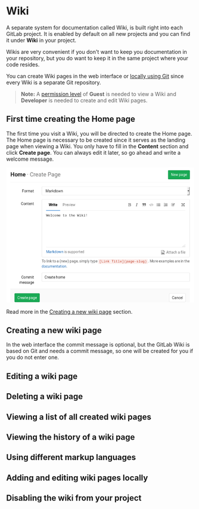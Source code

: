 # Wiki

A separate system for documentation called Wiki, is built right into each
GitLab project. It is enabled by default on all new projects and you can find
it under **Wiki** in your project.

Wikis are very convenient if you don't want to keep you documentation in your
repository, but you do want to keep it in the same project where your code
resides.

You can create Wiki pages in the web interface or
[locally using Git](#adding-and-editing-wiki-pages-locally) since every Wiki is
a separate Git repository.

>**Note:**
A [permission level][permissions] of **Guest** is needed to view a Wiki and
**Developer** is needed to create and edit Wiki pages.

## First time creating the Home page

The first time you visit a Wiki, you will be directed to create the Home page.
The Home page is necessary to be created since it serves as the landing page
when viewing a Wiki. You only have to fill in the **Content** section and click
**Create page**. You can always edit it later, so go ahead and write a welcome
message.

![New home page](img/wiki_create_new_page.png)

Read more in the [Creating a new wiki page](#creating-a-new-wiki-page) section.

## Creating a new wiki page

In the web interface the commit message is optional, but the GitLab Wiki is
based on Git and needs a commit message, so one will be created for you if you
do not enter one.

## Editing a wiki page

## Deleting a wiki page

## Viewing a list of all created wiki pages

## Viewing the history of a wiki page

## Using different markup languages

## Adding and editing wiki pages locally

## Disabling the wiki from your project

[permissions]: ../../permissions.md
